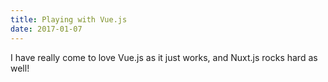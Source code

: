 ```yaml
---
title: Playing with Vue.js
date: 2017-01-07
---
```


I have really come to love Vue.js as it just works, and Nuxt.js rocks hard
as well!

